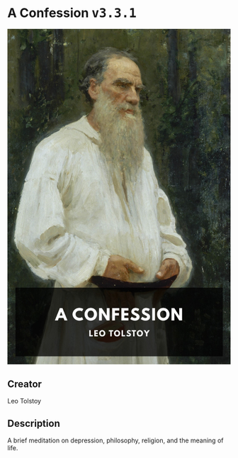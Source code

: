 
# A Confession <kbd>v3.3.1</kbd>

<center>
  <img src="./cover-1024.jpg"/>
</center>

## Creator
Leo Tolstoy

## Description
A brief meditation on depression, philosophy, religion, and the meaning of life.
